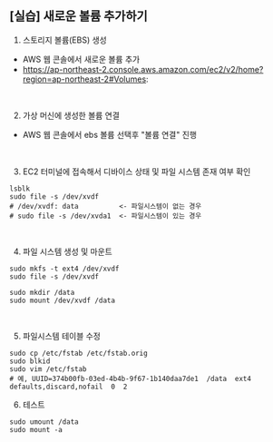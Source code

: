 ## [실습] 새로운 볼륨 추가하기

1. 스토리지 볼륨(EBS) 생성
+ AWS 웹 콘솔에서 새로운 볼륨 추가
+ https://ap-northeast-2.console.aws.amazon.com/ec2/v2/home?region=ap-northeast-2#Volumes:

<br/>

2. 가상 머신에 생성한 볼륨 연결
+ AWS 웹 콘솔에서 ebs 볼륨 선택후 "볼륨 연결" 진행

<br/>

3. EC2 터미널에 접속해서 디바이스 상태 및 파일 시스템 존재 여부 확인
```
lsblk
sudo file -s /dev/xvdf
# /dev/xvdf: data          <- 파일시스템이 없는 경우
# sudo file -s /dev/xvda1  <- 파일시스템이 있는 경우 
```

<br/>

4. 파일 시스템 생성 및 마운트 
```
sudo mkfs -t ext4 /dev/xvdf
sudo file -s /dev/xvdf

sudo mkdir /data
sudo mount /dev/xvdf /data
```

<br/>

5. 파일시스템 테이블 수정
```
sudo cp /etc/fstab /etc/fstab.orig
sudo blkid
sudo vim /etc/fstab
# 예, UUID=374b00fb-03ed-4b4b-9f67-1b140daa7de1  /data  ext4  defaults,discard,nofail  0  2
```

6. 테스트
```
sudo umount /data
sudo mount -a
```
